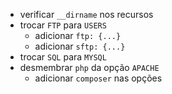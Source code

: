 - verificar `__dirname` nos recursos
- trocar `FTP` para `USERS`
   - adicionar `ftp: {...}`
   - adicionar `sftp: {...}`
- trocar `SQL` para `MYSQL`
- desmembrar `php` da opção `APACHE`
   - adicionar `composer` nas opções
